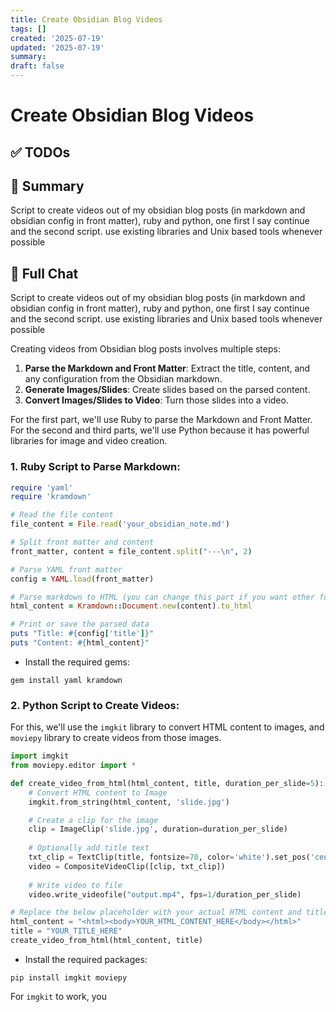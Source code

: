 ```yaml
---
title: Create Obsidian Blog Videos
tags: []
created: '2025-07-19'
updated: '2025-07-19'
summary:
draft: false
---
```


# Create Obsidian Blog Videos

## ✅ TODOs


## 📌 Summary
Script to create videos out of my obsidian blog posts (in markdown and obsidian config in front matter), ruby and python, one first I say continue and the second script. use existing libraries and Unix based tools whenever possible

## 🧠 Full Chat


Script to create videos out of my obsidian blog posts (in markdown and obsidian config in front matter), ruby and python, one first I say continue and the second script. use existing libraries and Unix based tools whenever possible

Creating videos from Obsidian blog posts involves multiple steps:

1. **Parse the Markdown and Front Matter**: Extract the title, content, and any configuration from the Obsidian markdown.
2. **Generate Images/Slides**: Create slides based on the parsed content.
3. **Convert Images/Slides to Video**: Turn those slides into a video.

For the first part, we'll use Ruby to parse the Markdown and Front Matter. For the second and third parts, we'll use Python because it has powerful libraries for image and video creation.

### 1. Ruby Script to Parse Markdown:

```ruby
require 'yaml'
require 'kramdown'

# Read the file content
file_content = File.read('your_obsidian_note.md')

# Split front matter and content
front_matter, content = file_content.split("---\n", 2)

# Parse YAML front matter
config = YAML.load(front_matter)

# Parse markdown to HTML (you can change this part if you want other formats)
html_content = Kramdown::Document.new(content).to_html

# Print or save the parsed data
puts "Title: #{config['title']}"
puts "Content: #{html_content}"
```

* Install the required gems:

```
gem install yaml kramdown
```

### 2. Python Script to Create Videos:

For this, we'll use the `imgkit` library to convert HTML content to images, and `moviepy` library to create videos from those images.

```python
import imgkit
from moviepy.editor import *

def create_video_from_html(html_content, title, duration_per_slide=5):
    # Convert HTML content to Image
    imgkit.from_string(html_content, 'slide.jpg')

    # Create a clip for the image
    clip = ImageClip('slide.jpg', duration=duration_per_slide)
    
    # Optionally add title text
    txt_clip = TextClip(title, fontsize=70, color='white').set_pos('center').set_duration(duration_per_slide)
    video = CompositeVideoClip([clip, txt_clip])
    
    # Write video to file
    video.write_videofile("output.mp4", fps=1/duration_per_slide)

# Replace the below placeholder with your actual HTML content and title
html_content = "<html><body>YOUR_HTML_CONTENT_HERE</body></html>"
title = "YOUR_TITLE_HERE"
create_video_from_html(html_content, title)
```

* Install the required packages:

```
pip install imgkit moviepy
```

For `imgkit` to work, you